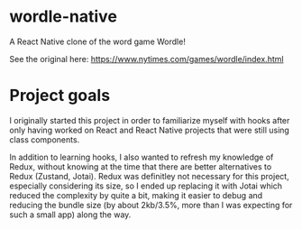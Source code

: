 # wordle-native

A React Native clone of the word game Wordle!

See the original here: https://www.nytimes.com/games/wordle/index.html

# Project goals

I originally started this project in order to familiarize myself with hooks after only having worked on React and React Native projects that were still using class components.

In addition to learning hooks, I also wanted to refresh my knowledge of Redux, without knowing at the time that there are better alternatives to Redux (Zustand, Jotai). Redux was definitley not necessary for this project, especially considering its size, so I ended up replacing it with Jotai which reduced the complexity by quite a bit, making it easier to debug and reducing the bundle size (by about 2kb/3.5%, more than I was expecting for such a small app) along the way.


